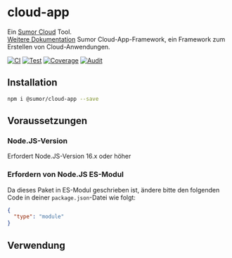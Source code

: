 # cloud-app

Ein [Sumor Cloud](https://sumor.cloud) Tool.  
[Weitere Dokumentation](https://sumor.cloud/cloud-app)
Sumor Cloud-App-Framework, ein Framework zum Erstellen von Cloud-Anwendungen.

[![CI](https://github.com/sumor-cloud/cloud-app/actions/workflows/ci.yml/badge.svg)](https://github.com/sumor-cloud/cloud-app/actions/workflows/ci.yml)
[![Test](https://github.com/sumor-cloud/cloud-app/actions/workflows/ut.yml/badge.svg)](https://github.com/sumor-cloud/cloud-app/actions/workflows/ut.yml)
[![Coverage](https://github.com/sumor-cloud/cloud-app/actions/workflows/coverage.yml/badge.svg)](https://github.com/sumor-cloud/cloud-app/actions/workflows/coverage.yml)
[![Audit](https://github.com/sumor-cloud/cloud-app/actions/workflows/audit.yml/badge.svg)](https://github.com/sumor-cloud/cloud-app/actions/workflows/audit.yml)

## Installation

```bash
npm i @sumor/cloud-app --save
```

## Voraussetzungen

### Node.JS-Version

Erfordert Node.JS-Version 16.x oder höher

### Erfordern von Node.JS ES-Modul

Da dieses Paket in ES-Modul geschrieben ist,
ändere bitte den folgenden Code in deiner `package.json`-Datei wie folgt:

```json
{
  "type": "module"
}
```

## Verwendung
